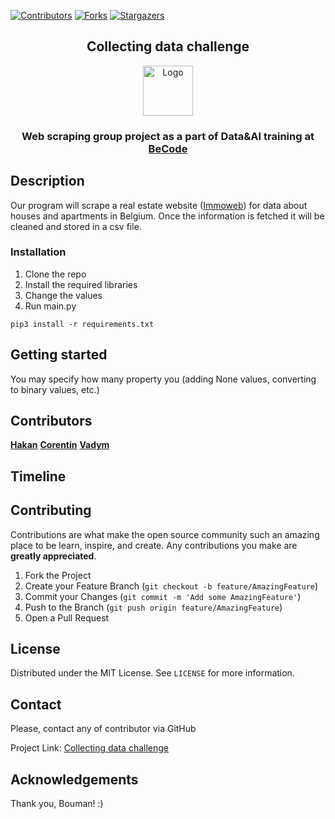 
[![Contributors][contributors-shield]][contributors-url]
[![Forks][forks-shield]][forks-url]
[![Stargazers][stars-shield]][stars-url]
<!--[![MIT License][license-shield]][license-url] -->
<!--[![Issues][issues-shield]][issues-url] -->

  <h2 align="center">Collecting data challenge</h2>
  <p align="center">
    <a href="https://github.com/CorentinChanet/challenge-collecting-data">
    <img src="https://avatars.githubusercontent.com/u/26875751?s=200&v=4" alt="Logo" width="80" height="80">
  </a>

  <h3 align="center">
    Web scraping group project as a part of Data&AI training at <a href="https://github.com/becodeorg"><strong>BeCode</strong></a>
    <br />

  </h3>

</p>

<h2> Description </h2>

Our program will scrape a real estate website ([Immoweb](https://www.immoweb.be/en)) for data about houses and apartments
in Belgium. Once the information is fetched it will be cleaned and stored in a csv file.


<h3> Installation </h3>

1. Clone the repo
2. Install the required libraries
3. Change the values 
4. Run main.py

```
pip3 install -r requirements.txt
```

<h2> Getting started </h2>

You may specify how many property you
(adding None values, converting to binary values, etc.)


<h2> Contributors </h2>
<a href="https://github.com/hakanErgin"><strong>Hakan</strong></a>  
<a href="https://github.com/CorentinChanet"><strong>Corentin</strong></a>  
<a href="https://github.com/nicesoul"><strong>Vadym</strong></a>  
<h2> Timeline </h2>

<!-- CONTRIBUTING -->
## Contributing

Contributions are what make the open source community such an amazing place to be learn, inspire, and create. Any contributions you make are **greatly appreciated**.

1. Fork the Project
2. Create your Feature Branch (`git checkout -b feature/AmazingFeature`)
3. Commit your Changes (`git commit -m 'Add some AmazingFeature'`)
4. Push to the Branch (`git push origin feature/AmazingFeature`)
5. Open a Pull Request

<!-- LICENSE -->
## License

Distributed under the MIT License. See `LICENSE` for more information.

<!-- CONTACT -->
## Contact
Please, contact any of contributor via GitHub

Project Link: [Collecting data challenge](https://github.com/CorentinChanet/challenge-collecting-data)

## Acknowledgements
Thank you, Bouman! :)


<!-- MARKDOWN LINKS & IMAGES -->
<!-- https://www.markdownguide.org/basic-syntax/#reference-style-links -->
[contributors-shield]: https://img.shields.io/github/contributors/CorentinChanet/challenge-collecting-data.svg?style=for-the-badge
[contributors-url]: https://github.com/CorentinChanet/challenge-collecting-data/graphs/contributors
[forks-shield]: https://img.shields.io/github/forks/CorentinChanet/challenge-collecting-data.svg?style=for-the-badge
[forks-url]: https://github.com/CorentinChanet/challenge-collecting-data/network/members
[stars-shield]: https://img.shields.io/github/stars/CorentinChanet/challenge-collecting-data.svg?style=for-the-badge
[stars-url]: https://github.com/CorentinChanet/challenge-collecting-data/stargazers
[issues-shield]: https://img.shields.io/github/issues/CorentinChanet/challenge-collecting-data.svg?style=for-the-badge
[issues-url]: https://github.com/CorentinChanet/challenge-collecting-data/issues
[license-shield]: https://img.shields.io/github/license/CorentinChanet/challenge-collecting-data.svg?style=for-the-badge
[license-url]: https://github.com/CorentinChanet/challenge-collecting-data/blob/master/LICENSE.txt
[product-screenshot]: images/screenshot.png
